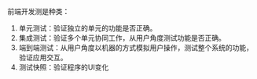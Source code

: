 前端开发测是种类：
1. 单元测试：验证独立的单元的功能是否正确。
2. 集成测试：验证多个单元协同工作，从用户角度测试功能是否正确。
3. 端到端测试：从用户角度以机器的方式模拟用户操作，测试整个系统的功能，验证应用交互。
4. 测试快照：验证程序的UI变化
